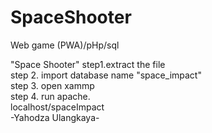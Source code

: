 # SpaceShooter
Web game (PWA)/pHp/sql

"Space Shooter"
step1.extract the file<br>
step 2. import database name "space_impact"<br>
step 3. open xammp<br>
step 4. run apache.<br>
localhost/spaceImpact<br>
-Yahodza Ulangkaya-
